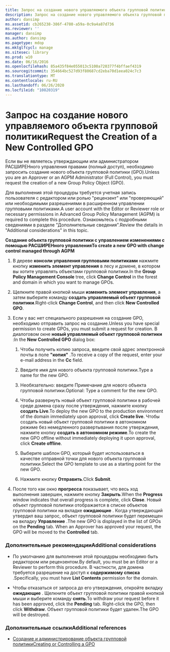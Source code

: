 ```yaml
---
title: Запрос на создание нового управляемого объекта групповой политики
description: Запрос на создание нового управляемого объекта групповой политики
author: dansimp
ms.assetid: cb265238-386f-4780-a59a-0c9a4a87d736
ms.reviewer: ''
manager: dansimp
ms.author: dansimp
ms.pagetype: mdop
ms.mktglfcycl: manage
ms.sitesec: library
ms.prod: w10
ms.date: 06/16/2016
ms.openlocfilehash: 85a435f84e055013c5100a720377f4bffaef4319
ms.sourcegitcommit: 354664bc527d93f80687cd2eba70d1eea024c7c3
ms.translationtype: MT
ms.contentlocale: ru-RU
ms.lasthandoff: 06/26/2020
ms.locfileid: "10820319"
---
```

# <span data-ttu-id="468db-103">Запрос на создание нового управляемого объекта групповой политики</span><span class="sxs-lookup"><span data-stu-id="468db-103">Request the Creation of a New Controlled GPO</span></span>


<span data-ttu-id="468db-104">Если вы не являетесь утверждающим или администратором РАСШИРЕНного управления правами (полный доступ), необходимо запросить создание нового объекта групповой политики (GPO).</span><span class="sxs-lookup"><span data-stu-id="468db-104">Unless you are an Approver or an AGPM Administrator (Full Control), you must request the creation of a new Group Policy Object (GPO).</span></span>

<span data-ttu-id="468db-105">Для выполнения этой процедуры требуется учетная запись пользователя с редактором или ролью "рецензент" или "проверяющий" или необходимыми разрешениями в расширенном управлении групповыми политиками.</span><span class="sxs-lookup"><span data-stu-id="468db-105">A user account with the Editor or Reviewer role or necessary permissions in Advanced Group Policy Management (AGPM) is required to complete this procedure.</span></span> <span data-ttu-id="468db-106">Ознакомьтесь с подробными сведениями в разделе "Дополнительные сведения".</span><span class="sxs-lookup"><span data-stu-id="468db-106">Review the details in "Additional considerations" in this topic.</span></span>

**<span data-ttu-id="468db-107">Создание объекта групповой политики с управлением изменениями с помощью РАСШИРЕНного управления</span><span class="sxs-lookup"><span data-stu-id="468db-107">To create a new GPO with change control managed through AGPM</span></span>**

1.  <span data-ttu-id="468db-108">В дереве **консоли управления групповыми политиками** нажмите кнопку **изменить элемент управления** в лесу и домене, в котором вы хотите управлять объектами групповой политики.</span><span class="sxs-lookup"><span data-stu-id="468db-108">In the **Group Policy Management Console** tree, click **Change Control** in the forest and domain in which you want to manage GPOs.</span></span>

2.  <span data-ttu-id="468db-109">Щелкните правой кнопкой мыши **изменить элемент управления**, а затем выберите команду **создать управляемый объект групповой политики**.</span><span class="sxs-lookup"><span data-stu-id="468db-109">Right-click **Change Control**, and then click **New Controlled GPO**.</span></span>

3.  <span data-ttu-id="468db-110">Если у вас нет специального разрешения на создание GPO, необходимо отправить запрос на создание.</span><span class="sxs-lookup"><span data-stu-id="468db-110">Unless you have special permission to create GPOs, you must submit a request for creation.</span></span> <span data-ttu-id="468db-111">В диалоговом окне **новый управляемый объект групповой политики** :</span><span class="sxs-lookup"><span data-stu-id="468db-111">In the **New Controlled GPO** dialog box:</span></span>

    1.  <span data-ttu-id="468db-112">Чтобы получить копию запроса, введите свой адрес электронной почты в поле **"копия"** .</span><span class="sxs-lookup"><span data-stu-id="468db-112">To receive a copy of the request, enter your e-mail address in the **Cc** field.</span></span>

    2.  <span data-ttu-id="468db-113">Введите имя для нового объекта групповой политики.</span><span class="sxs-lookup"><span data-stu-id="468db-113">Type a name for the new GPO.</span></span>

    3.  <span data-ttu-id="468db-114">Необязательно: введите Примечание для нового объекта групповой политики.</span><span class="sxs-lookup"><span data-stu-id="468db-114">Optional: Type a comment for the new GPO.</span></span>

    4.  <span data-ttu-id="468db-115">Чтобы развернуть новый объект групповой политики в рабочей среде домена сразу после утверждения, нажмите кнопку **создать Live**.</span><span class="sxs-lookup"><span data-stu-id="468db-115">To deploy the new GPO to the production environment of the domain immediately upon approval, click **Create live**.</span></span> <span data-ttu-id="468db-116">Чтобы создать новый объект групповой политики в автономном режиме без немедленного развертывания после утверждения, нажмите кнопку **создать в автономном режиме**.</span><span class="sxs-lookup"><span data-stu-id="468db-116">To create the new GPO offline without immediately deploying it upon approval, click **Create offline**.</span></span>

    5.  <span data-ttu-id="468db-117">Выберите шаблон GPO, который будет использоваться в качестве отправной точки для нового объекта групповой политики.</span><span class="sxs-lookup"><span data-stu-id="468db-117">Select the GPO template to use as a starting point for the new GPO.</span></span>

    6.  <span data-ttu-id="468db-118">Нажмите кнопку **Отправить**.</span><span class="sxs-lookup"><span data-stu-id="468db-118">Click **Submit**.</span></span>

4.  <span data-ttu-id="468db-119">После того как окно **прогресса** показывает, что весь ход выполнения завершен, нажмите кнопку **Закрыть**.</span><span class="sxs-lookup"><span data-stu-id="468db-119">When the **Progress** window indicates that overall progress is complete, click **Close**.</span></span> <span data-ttu-id="468db-120">Новый объект групповой политики отображается в списке объектов групповой политики на вкладке **ожидающие** . Когда утверждающий утвердил ваш запрос, объект групповой политики будет перемещен на вкладку **Управление** .</span><span class="sxs-lookup"><span data-stu-id="468db-120">The new GPO is displayed in the list of GPOs on the **Pending** tab. When an Approver has approved your request, the GPO will be moved to the **Controlled** tab.</span></span>

### <span data-ttu-id="468db-121">Дополнительные рекомендации</span><span class="sxs-lookup"><span data-stu-id="468db-121">Additional considerations</span></span>

-   <span data-ttu-id="468db-122">По умолчанию для выполнения этой процедуры необходимо быть редактором или рецензентом.</span><span class="sxs-lookup"><span data-stu-id="468db-122">By default, you must be an Editor or a Reviewer to perform this procedure.</span></span> <span data-ttu-id="468db-123">В частности, для домена требуется разрешение на доступ к **содержимому списка** .</span><span class="sxs-lookup"><span data-stu-id="468db-123">Specifically, you must have **List Contents** permission for the domain.</span></span>

-   <span data-ttu-id="468db-124">Чтобы отказаться от запроса до его утверждения, откройте вкладку **ожидающие** . Щелкните объект групповой политики правой кнопкой мыши и выберите команду **снять**.</span><span class="sxs-lookup"><span data-stu-id="468db-124">To withdraw your request before it has been approved, click the **Pending** tab. Right-click the GPO, then click **Withdraw**.</span></span> <span data-ttu-id="468db-125">Объект групповой политики будет удален.</span><span class="sxs-lookup"><span data-stu-id="468db-125">The GPO will be destroyed.</span></span>

### <span data-ttu-id="468db-126">Дополнительные ссылки</span><span class="sxs-lookup"><span data-stu-id="468db-126">Additional references</span></span>

-   [<span data-ttu-id="468db-127">Создание и администрирование объекта групповой политики</span><span class="sxs-lookup"><span data-stu-id="468db-127">Creating or Controlling a GPO</span></span>](creating-or-controlling-a-gpo-agpm40-ed.md)

 

 





